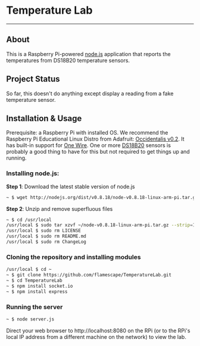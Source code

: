 # Temperature Lab
---------------

## About
This is a Raspberry Pi-powered [node.js](http://nodejs.org/) application that reports the temperatures from DS18B20 temperature sensors.

## Project Status
So far, this doesn't do anything except display a reading from a fake temperature sensor.

## Installation & Usage

Prerequisite: a Raspberry Pi with installed OS. We recommend the Raspberry Pi Educational Linux Distro from Adafruit: [Occidentalis v0.2](http://learn.adafruit.com/adafruit-raspberry-pi-educational-linux-distro/occidentalis-v0-dot-2). It has built-in support for [One Wire](http://learn.adafruit.com/adafruit-raspberry-pi-educational-linux-distro/occidentalis-v0-dot-1#one-wire-support). One or more [DS18B20](https://www.adafruit.com/products/374) sensors is probably a good thing to have for this but not required to get things up and running.

### Installing node.js:

**Step 1**: Download the latest stable version of node.js

```bash
~ $ wget http://nodejs.org/dist/v0.8.18/node-v0.8.18-linux-arm-pi.tar.gz
```

**Step 2**: Unzip and remove superfluous files

```bash
~ $ cd /usr/local
/usr/local $ sudo tar xzvf ~/node-v0.8.18-linux-arm-pi.tar.gz --strip=1
/usr/local $ sudo rm LICENSE
/usr/local $ sudo rm README.md
/usr/local $ sudo rm ChangeLog
```


### Cloning the repository and installing modules
```bash
/usr/local $ cd ~
~ $ git clone https://github.com/flamescape/TemperatureLab.git
~ $ cd TemperatureLab
~ $ npm install socket.io
~ $ npm install express
```

### Running the server
```bash
~ $ node server.js
```
Direct your web browser to http://localhost:8080 on the RPi (or to the  RPi's local IP address from a different machine on the network) to view the lab.
